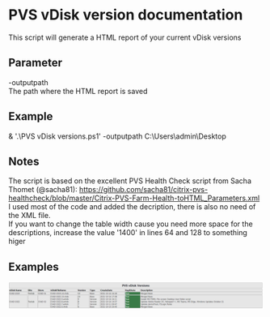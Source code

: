 # PVS vDisk version documentation

This script will generate a HTML report of your current vDisk versions

## Parameter
-outputpath  
The path where the HTML report is saved
	
## Example
& '.\PVS vDisk versions.ps1' -outputpath C:\Users\admin\Desktop
    
## Notes
The script is based on the excellent PVS Health Check script from Sacha Thomet (@sacha81): https://github.com/sacha81/citrix-pvs-healthcheck/blob/master/Citrix-PVS-Farm-Health-toHTML_Parameters.xml
I used most of the code and added the decription, there is also no need of the XML file.  
If you want to change the table width cause you need more space for the descriptions, increase the value '1400' in lines 64 and 128 to something higer

## Examples
![Versions](https://github.com/Mohrpheus78/Citrix/blob/main/PVS/vDisk%20version%20documentation/Images/PVSversions.png)